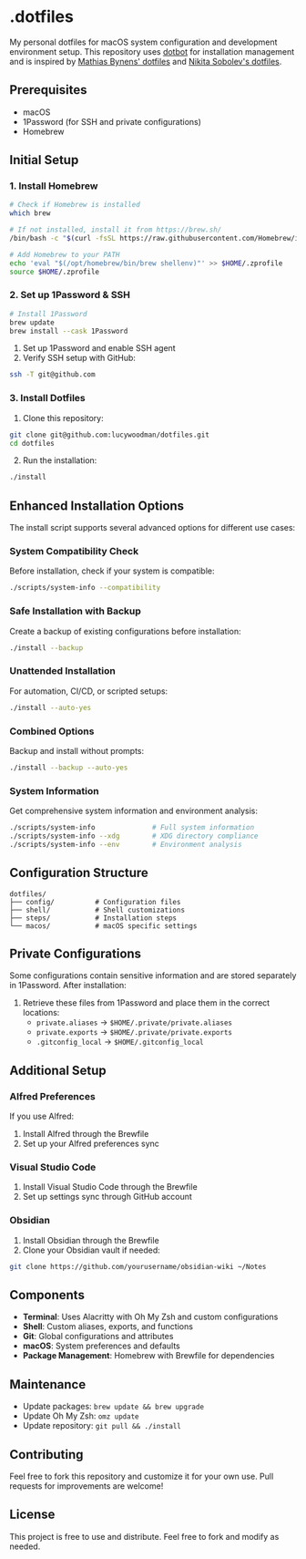 # .dotfiles

My personal dotfiles for macOS system configuration and development environment setup. This repository uses [dotbot](https://github.com/anishathalye/dotbot) for installation management and is inspired by [Mathias Bynens' dotfiles](https://github.com/mathiasbynens/dotfiles) and [Nikita Sobolev's dotfiles](https://github.com/sobolevn/dotfiles).

## Prerequisites

- macOS
- 1Password (for SSH and private configurations)
- Homebrew

## Initial Setup

### 1. Install Homebrew
```bash
# Check if Homebrew is installed
which brew

# If not installed, install it from https://brew.sh/
/bin/bash -c "$(curl -fsSL https://raw.githubusercontent.com/Homebrew/install/HEAD/install.sh)"

# Add Homebrew to your PATH
echo 'eval "$(/opt/homebrew/bin/brew shellenv)"' >> $HOME/.zprofile
source $HOME/.zprofile
```

### 2. Set up 1Password & SSH
```bash
# Install 1Password
brew update
brew install --cask 1Password
```

1. Set up 1Password and enable SSH agent
2. Verify SSH setup with GitHub:
```bash
ssh -T git@github.com
```

### 3. Install Dotfiles

1. Clone this repository:
```bash
git clone git@github.com:lucywoodman/dotfiles.git
cd dotfiles
```

2. Run the installation:
```bash
./install
```

## Enhanced Installation Options

The install script supports several advanced options for different use cases:

### System Compatibility Check
Before installation, check if your system is compatible:
```bash
./scripts/system-info --compatibility
```

### Safe Installation with Backup
Create a backup of existing configurations before installation:
```bash
./install --backup
```

### Unattended Installation
For automation, CI/CD, or scripted setups:
```bash
./install --auto-yes
```

### Combined Options
Backup and install without prompts:
```bash
./install --backup --auto-yes
```

### System Information
Get comprehensive system information and environment analysis:
```bash
./scripts/system-info              # Full system information
./scripts/system-info --xdg        # XDG directory compliance
./scripts/system-info --env        # Environment analysis
```

## Configuration Structure

```
dotfiles/
├── config/          # Configuration files
├── shell/           # Shell customizations
├── steps/           # Installation steps
└── macos/           # macOS specific settings
```

## Private Configurations

Some configurations contain sensitive information and are stored separately in 1Password. After installation:

1. Retrieve these files from 1Password and place them in the correct locations:
   - `private.aliases` → `$HOME/.private/private.aliases`
   - `private.exports` → `$HOME/.private/private.exports`
   - `.gitconfig_local` → `$HOME/.gitconfig_local`

## Additional Setup

### Alfred Preferences
If you use Alfred:
1. Install Alfred through the Brewfile
2. Set up your Alfred preferences sync

### Visual Studio Code
1. Install Visual Studio Code through the Brewfile
2. Set up settings sync through GitHub account

### Obsidian
1. Install Obsidian through the Brewfile
2. Clone your Obsidian vault if needed:
```bash
git clone https://github.com/yourusername/obsidian-wiki ~/Notes
```

## Components

- **Terminal**: Uses Alacritty with Oh My Zsh and custom configurations
- **Shell**: Custom aliases, exports, and functions
- **Git**: Global configurations and attributes
- **macOS**: System preferences and defaults
- **Package Management**: Homebrew with Brewfile for dependencies

## Maintenance

- Update packages: `brew update && brew upgrade`
- Update Oh My Zsh: `omz update`
- Update repository: `git pull && ./install`

## Contributing

Feel free to fork this repository and customize it for your own use. Pull requests for improvements are welcome!

## License

This project is free to use and distribute. Feel free to fork and modify as needed.

